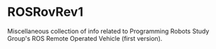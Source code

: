 # ROSRovRev1
Miscellaneous collection of info related to Programming Robots Study Group's ROS Remote Operated Vehicle (first version).
